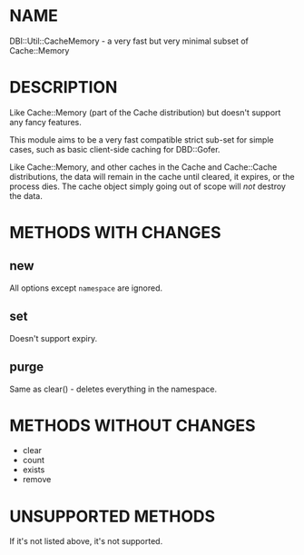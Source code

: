 # NAME

DBI::Util::CacheMemory - a very fast but very minimal subset of Cache::Memory

# DESCRIPTION

Like Cache::Memory (part of the Cache distribution) but doesn't support any fancy features.

This module aims to be a very fast compatible strict sub-set for simple cases,
such as basic client-side caching for DBD::Gofer.

Like Cache::Memory, and other caches in the Cache and Cache::Cache
distributions, the data will remain in the cache until cleared, it expires,
or the process dies. The cache object simply going out of scope will _not_
destroy the data.

# METHODS WITH CHANGES

## new

All options except `namespace` are ignored.

## set

Doesn't support expiry.

## purge

Same as clear() - deletes everything in the namespace.

# METHODS WITHOUT CHANGES

- clear
- count
- exists
- remove

# UNSUPPORTED METHODS

If it's not listed above, it's not supported.
